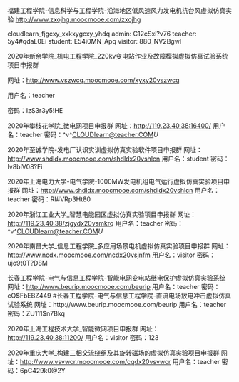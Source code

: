 福建工程学院-信息科学与工程学院-沿海地区低风速风力发电机抗台风虚拟仿真实验
http://www.zxojhg.moocmooe.com/zxojhg

cloudlearn_fjgcxy_xxkxygcxy_yhdq
admin: C12cSxi?v76
teacher: 5y4#qdaL0Ei
student: E54i0MN_Apq
visitor: 880_NV2Bgwl


2020年新余学院_机电工程学院_220kv变电站作业及故障模拟虚拟仿真试验系统项目申报群

网址：http://www.vszwcq.moocmooe.com/xyxy20vszwcq

用户名：teacher

密码：IzS3r3y5!HE


2020年攀枝花学院_微电网项目申报群
网址：http://119.23.40.38:16400/
用户名：teacher
密码：^v^CLOUDlearn@teacher.COM*U*


2020年至诚学院-发电厂认识实训虚拟仿真实验软件项目申报群
网址：http://www.shdldx.moocmooe.com/shdldx20vshlcn
用户名：student
密码：Iv8blV08?Fi


2020年上海电力大学-电气学院-1000MW发电机组电气运行虚拟仿真实验项目申报群
网址：http://www.shdldx.moocmooe.com/shdldx20vshlcn
用户名：teacher
密码：RI#VRp3Ht80


2020年浙江工业大学_智慧电能园区虚拟仿真实验项目申报群
网址：http://119.23.40.38/zjgydx20vsmkrq
用户名：teacher
密码：^v^CLOUDlearn@teacher.COM*U*


2020年南昌大学_信息工程学院_多应用场景电机虚拟仿真实验项目申报群
网址：http://www.ncdx.moocmooe.com/ncdx20vsjnfm
用户名：visitor
密码：ujo9t0T?D8M


长春工程学院-电气与信息工程学院-智能电网变电站继电保护虚拟仿真实验系统
网址：http://www.beurip.moocmooe.com/beurip
用户名：teacher
密码：cQ$FbEBZ449
#长春工程学院-电气与信息工程学院-直流电场放电冲击虚拟仿真试验系统
网址：http://www.beurip.moocmooe.com/beurip
用户名：teacher
密码：ZU111$n7Bkq


2020年上海工程技术大学_智能微网项目申报群
网址：http://119.23.40.38:11200/
用户名：visitor
密码：123


2020年重庆大学_构建三相交流绕组及其旋转磁场的虚拟仿真实验项目申报群
网址：http://www.vsvwcr.moocmooe.com/cqdx20vsvwcr
用户名：teacher
密码：6pC429k0@2Y





